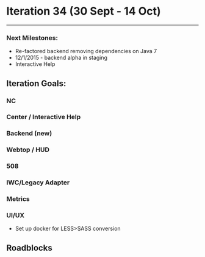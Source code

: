 # Iteration 34 (30 Sept - 14 Oct)

*** 
### Next Milestones:
* Re-factored backend removing dependencies on Java 7
* 12/1/2015 - backend alpha in staging  
* Interactive Help

## Iteration Goals:

### NC

### Center / Interactive Help


### Backend (new)

### Webtop / HUD

### 508

### IWC/Legacy Adapter


### Metrics

### UI/UX
* Set up docker for LESS>SASS conversion
  
## Roadblocks